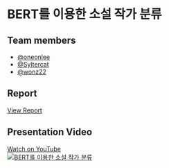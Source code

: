 # BERT를 이용한 소설 작가 분류

## Team members
- [@oneonlee](https://github.com/oneonlee)
- [@Syltercat](https://github.com/Syltercat)
- [@wonz22](https://github.com/wonz22)

## Report
[View Report](./report.pdf)

## Presentation Video

[Watch on YouTube<br>![BERT를 이용한 소설 작가 분류](https://github.com/oneonlee/NLP-author-classification/assets/73745836/89b6e476-129b-4b3c-88a2-63c413bf0c55)](https://youtu.be/vhv7x94hOyU)

